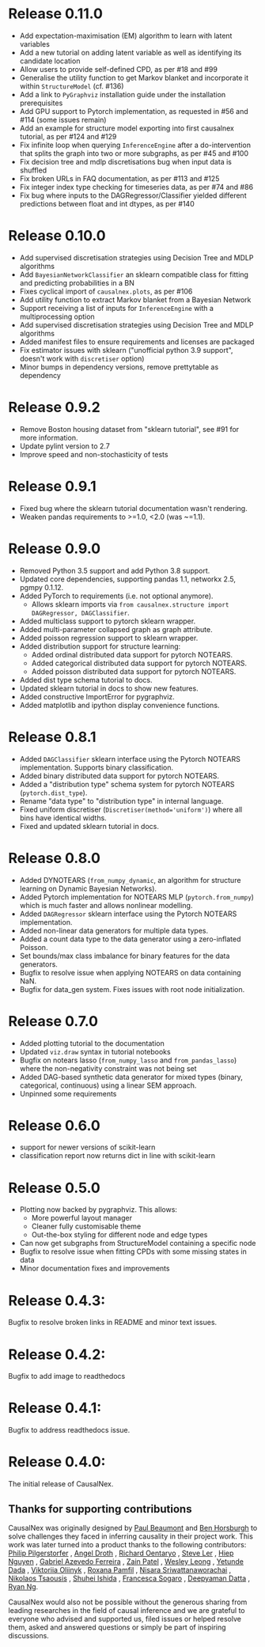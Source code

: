 # Release 0.11.0
* Add expectation-maximisation (EM) algorithm to learn with latent variables
* Add a new tutorial on adding latent variable as well as identifying its candidate location
* Allow users to provide self-defined CPD, as per #18 and #99
* Generalise the utility function to get Markov blanket and incorporate it within `StructureModel` (cf. #136)
* Add a link to `PyGraphviz` installation guide under the installation prerequisites
* Add GPU support to Pytorch implementation, as requested in #56 and #114 (some issues remain)
* Add an example for structure model exporting into first causalnex tutorial, as per #124 and #129
* Fix infinite loop when querying `InferenceEngine` after a do-intervention that splits
  the graph into two or more subgraphs, as per #45 and #100
* Fix decision tree and mdlp discretisations bug when input data is shuffled
* Fix broken URLs in FAQ documentation, as per #113 and #125
* Fix integer index type checking for timeseries data, as per #74 and #86
* Fix bug where inputs to the DAGRegressor/Classifier yielded different predictions between float and int dtypes, as per #140

# Release 0.10.0
* Add supervised discretisation strategies using Decision Tree and MDLP algorithms
* Add `BayesianNetworkClassifier` an sklearn compatible class for fitting and predicting probabilities in a BN
* Fixes cyclical import of `causalnex.plots`, as per #106
* Add utility function to extract Markov blanket from a Bayesian Network
* Support receiving a list of inputs for `InferenceEngine` with a multiprocessing option
* Add supervised discretisation strategies using Decision Tree and MDLP algorithms
* Added manifest files to ensure requirements and licenses are packaged
* Fix estimator issues with sklearn ("unofficial python 3.9 support", doesn't work with `discretiser` option)
* Minor bumps in dependency versions, remove prettytable as dependency

# Release 0.9.2
* Remove Boston housing dataset from "sklearn tutorial", see #91 for more information.
* Update pylint version to 2.7
* Improve speed and non-stochasticity of tests

# Release 0.9.1
* Fixed bug where the sklearn tutorial documentation wasn't rendering.
* Weaken pandas requirements to >=1.0, <2.0 (was ~=1.1).

# Release 0.9.0
* Removed Python 3.5 support and add Python 3.8 support.
* Updated core dependencies, supporting pandas 1.1, networkx 2.5, pgmpy 0.1.12.
* Added PyTorch to requirements (i.e. not optional anymore).
  * Allows sklearn imports via `from causalnex.structure import DAGRegressor, DAGClassifier`.
* Added multiclass support to pytorch sklearn wrapper.
* Added multi-parameter collapsed graph as graph attribute.
* Added poisson regression support to sklearn wrapper.
* Added distribution support for structure learning:
  * Added ordinal distributed data support for pytorch NOTEARS.
  * Added categorical distributed data support for pytorch NOTEARS.
  * Added poisson distributed data support for pytorch NOTEARS.
* Added dist type schema tutorial to docs.
* Updated sklearn tutorial in docs to show new features.
* Added constructive ImportError for pygraphviz.
* Added matplotlib and ipython display convenience functions.

# Release 0.8.1

* Added `DAGClassifier` sklearn interface using the Pytorch NOTEARS implementation. Supports binary classification.
* Added binary distributed data support for pytorch NOTEARS.
* Added a "distribution type" schema system for pytorch NOTEARS (`pytorch.dist_type`).
* Rename "data type" to "distribution type" in internal language.
* Fixed uniform discretiser (`Discretiser(method='uniform')`) where all bins have identical widths.
* Fixed and updated sklearn tutorial in docs.

# Release 0.8.0

* Added DYNOTEARS (`from_numpy_dynamic`, an algorithm for structure learning on Dynamic Bayesian Networks).
* Added Pytorch implementation for NOTEARS MLP (`pytorch.from_numpy`) which is much faster and allows nonlinear modelling.
* Added `DAGRegressor` sklearn interface using the Pytorch NOTEARS implementation.
* Added non-linear data generators for multiple data types.
* Added a count data type to the data generator using a zero-inflated Poisson.
* Set bounds/max class imbalance for binary features for the data generators.
* Bugfix to resolve issue when applying NOTEARS on data containing NaN.
* Bugfix for data_gen system. Fixes issues with root node initialization.

# Release 0.7.0

* Added plotting tutorial to the documentation
* Updated `viz.draw` syntax in tutorial notebooks
* Bugfix on notears lasso (`from_numpy_lasso` and `from_pandas_lasso`) where the non-negativity constraint was not being set
* Added DAG-based synthetic data generator for mixed types (binary, categorical, continuous) using a linear SEM approach.
* Unpinned some requirements

# Release 0.6.0

* support for newer versions of scikit-learn
* classification report now returns dict in line with scikit-learn

# Release 0.5.0

* Plotting now backed by pygraphviz. This allows:
   * More powerful layout manager
   * Cleaner fully customisable theme
   * Out-the-box styling for different node and edge types
* Can now get subgraphs from StructureModel containing a specific node
* Bugfix to resolve issue when fitting CPDs with some missing states in data
* Minor documentation fixes and improvements

# Release 0.4.3:

Bugfix to resolve broken links in README and minor text issues.

# Release 0.4.2:

Bugfix to add image to readthedocs

# Release 0.4.1:

Bugfix to address readthedocs issue.

# Release 0.4.0:

The initial release of CausalNex.

## Thanks for supporting contributions

CausalNex was originally designed by [Paul Beaumont](https://www.linkedin.com/in/pbeaumont/) and
[Ben Horsburgh](https://www.linkedin.com/in/benhorsburgh/) to solve challenges they faced in
inferring causality in their project work.
This work was later turned into a product thanks to the following contributors:
[Philip Pilgerstorfer](https://uk.linkedin.com/in/philippilgerstorfer)
, [Angel Droth](https://www.linkedin.com/in/angeldroth/)
, [Richard Oentaryo](https://www.linkedin.com/in/oentaryo/)
, [Steve Ler](https://www.linkedin.com/in/song-lim-steve-ler-380366106/)
, [Hiep Nguyen](https://vn.linkedin.com/in/hiep-nguyen-87b772105)
, [Gabriel Azevedo Ferreira](https://sg.linkedin.com/in/gabriel-azevedo-ferreira-82415810b)
, [Zain Patel](https://www.linkedin.com/in/zain-patel/)
, [Wesley Leong](https://www.linkedin.com/in/wesleyleong/)
, [Yetunde Dada](https://github.com/yetudada)
, [Viktoriia Oliinyk](https://www.linkedin.com/in/victoria-oleynik/)
, [Roxana Pamfil](https://www.linkedin.com/in/roxana-pamfil-1192053b/)
, [Nisara Sriwattanaworachai](https://www.linkedin.com/in/nisara-sriwattanaworachai-795b357/)
, [Nikolaos Tsaousis](https://www.linkedin.com/in/ntsaousis/)
, [Shuhei Ishida](https://www.linkedin.com/in/shuhei-i/)
, [Francesca Sogaro](https://www.linkedin.com/in/francesca-sogaro/)
, [Deepyaman Datta](https://www.linkedin.com/in/deepyaman/)
, [Ryan Ng](https://www.linkedin.com/in/ryannsj/).

CausalNex would also not be possible without the generous sharing from leading researches in the field of causal inference
and we are grateful to everyone who advised and supported us, filed issues or helped resolve them, asked and answered
questions or simply be part of inspiring discussions.
